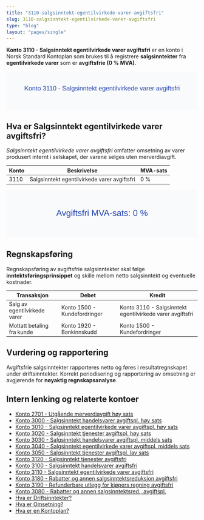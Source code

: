 ```yaml
---
title: "3110-salgsinntekt-egentilvirkede-varer-avgiftsfri"
slug: 3110-salgsinntekt-egentilvirkede-varer-avgiftsfri
type: "blog"
layout: "pages/single"
---
```


**Konto 3110 - Salgsinntekt egentilvirkede varer avgiftsfri** er en konto i Norsk Standard Kontoplan som brukes til å registrere **salgsinntekter** fra **egentilvirkede varer** som er **avgiftsfrie (0 % MVA)**.

![Illustrasjon av konto 3110 Salgsinntekt egentilvirkede varer avgiftsfri](3110-salgsinntekt-egentilvirkede-varer-avgiftsfri-image.svg)

## Hva er Salgsinntekt egentilvirkede varer avgiftsfri?

*Salgsinntekt egentilvirkede varer avgiftsfri* omfatter omsetning av varer produsert internt i selskapet, der varene selges uten merverdiavgift.

| Konto | Beskrivelse                                | MVA-sats |
|-------|--------------------------------------------|----------|
| 3110  | Salgsinntekt egentilvirkede varer avgiftsfri | 0 %      |

![Avgiftsfri MVA-sats: 0 %](3110-mva-avgiftsfri.svg)

## Regnskapsføring

Regnskapsføring av avgiftsfrie salgsinntekter skal følge **inntektsføringsprinsippet** og skille mellom netto salgsinntekt og eventuelle kostnader.

| Transaksjon                            | Debet                                        | Kredit                                             |
|----------------------------------------|----------------------------------------------|----------------------------------------------------|
| Salg av egentilvirkede varer           | Konto 1500 - Kundefordringer                 | Konto 3110 - Salgsinntekt egentilvirkede varer avgiftsfri |
| Mottatt betaling fra kunde             | Konto 1920 - Bankinnskudd                    | Konto 1500 - Kundefordringer                       |

## Vurdering og rapportering

Avgiftsfrie salgsinntekter rapporteres netto og føres i resultatregnskapet under driftsinntekter. Korrekt periodisering og rapportering av omsetning er avgjørende for **nøyaktig regnskapsanalyse**.

## Intern lenking og relaterte kontoer

* [Konto 2701 - Utgående merverdiavgift høy sats](/blogs/kontoplan/2701-utgaende-merverdiavgift-hoy-sats "Konto 2701 - Utgående merverdiavgift høy sats")
* [Konto 3000 - Salgsinntekt handelsvarer avgiftspl. høy sats](/blogs/kontoplan/3000-salgsinntekt-handelsvarer-avgiftspl-hoy-sats "Konto 3000 - Salgsinntekt handelsvarer avgiftspl. høy sats")
* [Konto 3010 - Salgsinntekt egentilvirkede varer avgiftspl. høy sats](/blogs/kontoplan/3010-salgsinntekt-egentilvirkede-varer-avgiftspl-hoy-sats "Konto 3010 - Salgsinntekt egentilvirkede varer avgiftspl. høy sats")
* [Konto 3020 - Salgsinntekt tjenester avgiftspl. høy sats](/blogs/kontoplan/3020-salgsinntekt-tjenester-avgiftspl-hoy-sats "Konto 3020 - Salgsinntekt tjenester avgiftspl. høy sats")
* [Konto 3030 - Salgsinntekt handelsvarer avgiftspl. middels sats](/blogs/kontoplan/3030-salgsinntekt-handelsvarer-avgiftspl-middels-sats "Konto 3030 - Salgsinntekt handelsvarer avgiftspl. middels sats")
* [Konto 3040 - Salgsinntekt egentilvirkede varer avgiftspl. middels sats](/blogs/kontoplan/3040-salgsinntekt-egentilvirkede-varer-avgiftspl-middels-sats "Konto 3040 - Salgsinntekt egentilvirkede varer avgiftspl. middels sats")
* [Konto 3050 - Salgsinntekt tjenester avgiftspl. lav sats](/blogs/kontoplan/3050-salgsinntekt-tjenester-avgiftspl-lav-sats "Konto 3050 - Salgsinntekt tjenester avgiftspl. lav sats")
* [Konto 3120 - Salgsinntekt tjenester avgiftsfri](/blogs/kontoplan/3120-salgsinntekt-tjenester-avgiftsfri "Konto 3120 - Salgsinntekt tjenester avgiftsfri")
* [Konto 3100 - Salgsinntekt handelsvarer avgiftsfri](/blogs/kontoplan/3100-salgsinntekt-handelsvarer-avgiftsfri "Konto 3100 - Salgsinntekt handelsvarer avgiftsfri")
* [Konto 3110 - Salgsinntekt egentilvirkede varer avgiftsfri](/blogs/kontoplan/3110-salgsinntekt-egentilvirkede-varer-avgiftsfri "Konto 3110 - Salgsinntekt egentilvirkede varer avgiftsfri")
* [Konto 3180 - Rabatter og annen salgsinntektsreduksjon avgiftsfri](/blogs/kontoplan/3180-rabatter-og-annen-salgsinntektsreduksjon-avgiftsfri "Konto 3180 - Rabatter og annen salgsinntektsreduksjon avgiftsfri")
* [Konto 3190 - Refunderbare utlegg for kjøpers regning avgiftsfri](/blogs/kontoplan/3190-refunderbare-utlegg-for-kjopers-regning-avgiftsfri "Konto 3190 - Refunderbare utlegg for kjøpers regning avgiftsfri")
* [Konto 3080 - Rabatter og annen salgsinntektsred., avgiftspl.](/blogs/kontoplan/3080-rabatter-og-annen-salgsinntektsred-avgiftspl "Konto 3080 - Rabatter og annen salgsinntektsred., avgiftspl.")
* [Hva er Driftsinntekter?](/blogs/regnskap/hva-er-driftsinntekter "Hva er Driftsinntekter? Komplett Guide til Driftsinntekter i Regnskap")
* [Hva er Omsetning?](/blogs/regnskap/hva-er-omsetning "Hva er Omsetning? Komplett Guide til Omsetning i Regnskap og Skatt")
* [Hva er en Kontoplan?](/blogs/regnskap/hva-er-kontoplan "Hva er en Kontoplan? Komplett Guide til Kontoplaner i Norsk Regnskap")
